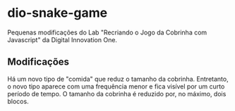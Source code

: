 # dio-snake-game
Pequenas modificações do Lab "Recriando o Jogo da Cobrinha com Javascript" da Digital Innovation One.

## Modificações
Há um novo tipo de "comida" que reduz o tamanho da cobrinha. Entretanto, o novo tipo aparece com uma frequência menor e fica visível por um curto período de tempo. O tamanho da cobrinha é reduzido por, no máximo, dois blocos.
